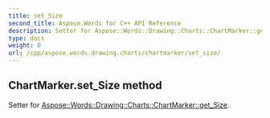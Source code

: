 ```yaml
---
title: set_Size
second_title: Aspose.Words for C++ API Reference
description: Setter for Aspose::Words::Drawing::Charts::ChartMarker::get_Size. 
type: docs
weight: 0
url: /cpp/aspose.words.drawing.charts/chartmarker/set_size/
---
```

## ChartMarker.set_Size method


Setter for [Aspose::Words::Drawing::Charts::ChartMarker::get_Size](./get_size/).

